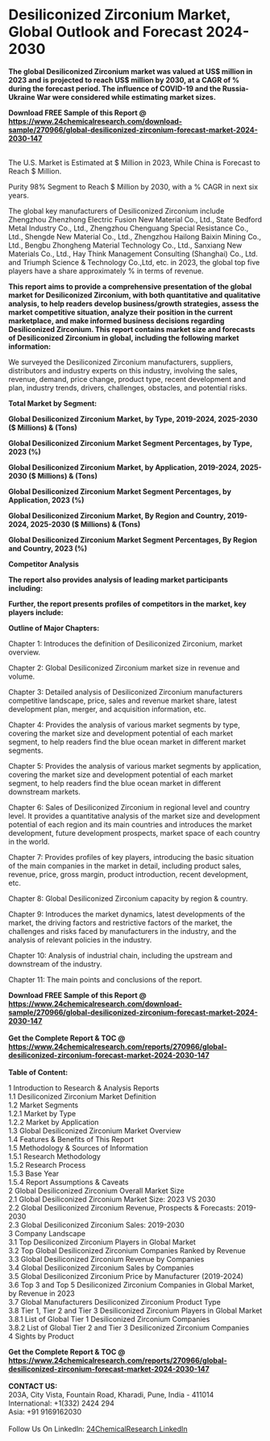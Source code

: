 <h1>Desiliconized Zirconium Market, Global Outlook and Forecast 2024-2030</h1><p><strong>The global Desiliconized Zirconium market was valued at US$ million in 2023 and is projected to reach US$ million by 2030, at a CAGR of % during the forecast period. The influence of COVID-19 and the Russia-Ukraine War were considered while estimating market sizes.</strong></p><p>
</p><p></p><div><b>Download FREE Sample of this Report @ 
            <a href="https://www.24chemicalresearch.com/download-sample/270966/global-desiliconized-zirconium-forecast-market-2024-2030-147">
            https://www.24chemicalresearch.com/download-sample/270966/global-desiliconized-zirconium-forecast-market-2024-2030-147</a></b></div><br><p>
The U.S. Market is Estimated at $ Million in 2023, While China is Forecast to Reach $ Million.</p><p>
Purity 98% Segment to Reach $ Million by 2030, with a % CAGR in next six years.</p><p>
The global key manufacturers of Desiliconized Zirconium include Zhengzhou Zhenzhong Electric Fusion New Material Co., Ltd., State Bedford Metal Industry Co., Ltd., Zhengzhou Chenguang Special Resistance Co., Ltd., Shengde New Material Co., Ltd., Zhengzhou Hailong Baixin Mining Co., Ltd., Bengbu Zhongheng Material Technology Co., Ltd., Sanxiang New Materials Co., Ltd., Hay Think Management Consulting (Shanghai) Co., Ltd. and Triumph Science &amp; Technology Co.,Ltd, etc. in 2023, the global top five players have a share approximately % in terms of revenue.</p><p>
<strong>This report aims to provide a comprehensive presentation of the global market for Desiliconized Zirconium, with both quantitative and qualitative analysis, to help readers develop business/growth strategies, assess the market competitive situation, analyze their position in the current marketplace, and make informed business decisions regarding Desiliconized Zirconium. This report contains market size and forecasts of Desiliconized Zirconium in global, including the following market information:</strong></p><p>
</p><p>
</p><p>We surveyed the Desiliconized Zirconium manufacturers, suppliers, distributors and industry experts on this industry, involving the sales, revenue, demand, price change, product type, recent development and plan, industry trends, drivers, challenges, obstacles, and potential risks.</p><p>
<strong>Total Market by Segment:</strong></p><p>
<strong>Global Desiliconized Zirconium Market, by Type, 2019-2024, 2025-2030 ($ Millions) &amp; (Tons)</strong></p><p>
<strong>Global Desiliconized Zirconium Market Segment Percentages, by Type, 2023 (%)</strong></p><p>
</p><p>
<strong>Global Desiliconized Zirconium Market, by Application, 2019-2024, 2025-2030 ($ Millions) &amp; (Tons)</strong></p><p>
<strong>Global Desiliconized Zirconium Market Segment Percentages, by Application, 2023 (%)</strong></p><p>
</p><p>
<strong>Global Desiliconized Zirconium Market, By Region and Country, 2019-2024, 2025-2030 ($ Millions) &amp; (Tons)</strong></p><p>
<strong>Global Desiliconized Zirconium Market Segment Percentages, By Region and Country, 2023 (%)</strong></p><p>
</p><p>
<strong>Competitor Analysis</strong></p><p>
<strong>The report also provides analysis of leading market participants including:</strong></p><p>
</p><p>
<strong>Further, the report presents profiles of competitors in the market, key players include:</strong></p><p>
</p><p>
<strong>Outline of Major Chapters:</strong></p><p>
</p><p>Chapter 1: Introduces the definition of Desiliconized Zirconium, market overview.</p><p>
Chapter 2: Global Desiliconized Zirconium market size in revenue and volume.</p><p>
Chapter 3: Detailed analysis of Desiliconized Zirconium manufacturers competitive landscape, price, sales and revenue market share, latest development plan, merger, and acquisition information, etc.</p><p>
Chapter 4: Provides the analysis of various market segments by type, covering the market size and development potential of each market segment, to help readers find the blue ocean market in different market segments.</p><p>
Chapter 5: Provides the analysis of various market segments by application, covering the market size and development potential of each market segment, to help readers find the blue ocean market in different downstream markets.</p><p>
Chapter 6: Sales of Desiliconized Zirconium in regional level and country level. It provides a quantitative analysis of the market size and development potential of each region and its main countries and introduces the market development, future development prospects, market space of each country in the world.</p><p>
Chapter 7: Provides profiles of key players, introducing the basic situation of the main companies in the market in detail, including product sales, revenue, price, gross margin, product introduction, recent development, etc.</p><p>
Chapter 8: Global Desiliconized Zirconium capacity by region &amp; country.</p><p>
Chapter 9: Introduces the market dynamics, latest developments of the market, the driving factors and restrictive factors of the market, the challenges and risks faced by manufacturers in the industry, and the analysis of relevant policies in the industry.</p><p>
Chapter 10: Analysis of industrial chain, including the upstream and downstream of the industry.</p><p>
Chapter 11: The main points and conclusions of the report.</p><div><b>Download FREE Sample of this Report @ 
            <a href="https://www.24chemicalresearch.com/download-sample/270966/global-desiliconized-zirconium-forecast-market-2024-2030-147">
            https://www.24chemicalresearch.com/download-sample/270966/global-desiliconized-zirconium-forecast-market-2024-2030-147</a></b></div><br><div><b>Get the Complete Report & TOC @ 
            <a href="https://www.24chemicalresearch.com/reports/270966/global-desiliconized-zirconium-forecast-market-2024-2030-147">
            https://www.24chemicalresearch.com/reports/270966/global-desiliconized-zirconium-forecast-market-2024-2030-147</a></b></div><br>
            <b>Table of Content:</b><p>1 Introduction to Research & Analysis Reports<br />
    1.1 Desiliconized Zirconium Market Definition<br />
    1.2 Market Segments<br />
        1.2.1 Market by Type<br />
        1.2.2 Market by Application<br />
    1.3 Global Desiliconized Zirconium Market Overview<br />
    1.4 Features & Benefits of This Report<br />
    1.5 Methodology & Sources of Information<br />
        1.5.1 Research Methodology<br />
        1.5.2 Research Process<br />
        1.5.3 Base Year<br />
        1.5.4 Report Assumptions & Caveats<br />
2 Global Desiliconized Zirconium Overall Market Size<br />
    2.1 Global Desiliconized Zirconium Market Size: 2023 VS 2030<br />
    2.2 Global Desiliconized Zirconium Revenue, Prospects & Forecasts: 2019-2030<br />
    2.3 Global Desiliconized Zirconium Sales: 2019-2030<br />
3 Company Landscape<br />
    3.1 Top Desiliconized Zirconium Players in Global Market<br />
    3.2 Top Global Desiliconized Zirconium Companies Ranked by Revenue<br />
    3.3 Global Desiliconized Zirconium Revenue by Companies<br />
    3.4 Global Desiliconized Zirconium Sales by Companies<br />
    3.5 Global Desiliconized Zirconium Price by Manufacturer (2019-2024)<br />
    3.6 Top 3 and Top 5 Desiliconized Zirconium Companies in Global Market, by Revenue in 2023<br />
    3.7 Global Manufacturers Desiliconized Zirconium Product Type<br />
    3.8 Tier 1, Tier 2 and Tier 3 Desiliconized Zirconium Players in Global Market<br />
        3.8.1 List of Global Tier 1 Desiliconized Zirconium Companies<br />
        3.8.2 List of Global Tier 2 and Tier 3 Desiliconized Zirconium Companies<br />
4 Sights by Product</p><div><b>Get the Complete Report & TOC @ 
            <a href="https://www.24chemicalresearch.com/reports/270966/global-desiliconized-zirconium-forecast-market-2024-2030-147">
            https://www.24chemicalresearch.com/reports/270966/global-desiliconized-zirconium-forecast-market-2024-2030-147</a></b></div><br><b>CONTACT US:</b><br>
            203A, City Vista, Fountain Road, Kharadi, Pune, India - 411014<br>
            International: +1(332) 2424 294<br>
            Asia: +91 9169162030 <br><br>
            Follow Us On LinkedIn: <a href="https://www.linkedin.com/company/24chemicalresearch/">24ChemicalResearch LinkedIn</a>